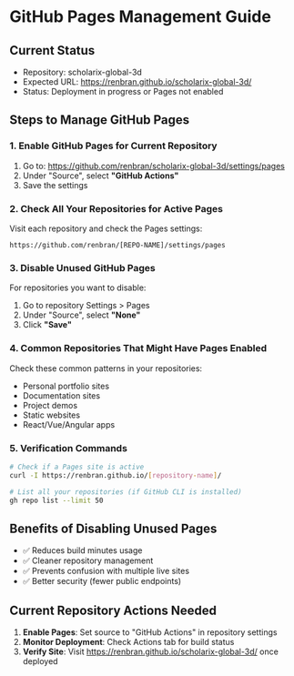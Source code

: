 # GitHub Pages Management Guide

## Current Status
- Repository: scholarix-global-3d
- Expected URL: https://renbran.github.io/scholarix-global-3d/
- Status: Deployment in progress or Pages not enabled

## Steps to Manage GitHub Pages

### 1. Enable GitHub Pages for Current Repository
1. Go to: https://github.com/renbran/scholarix-global-3d/settings/pages
2. Under "Source", select **"GitHub Actions"**
3. Save the settings

### 2. Check All Your Repositories for Active Pages
Visit each repository and check the Pages settings:
```
https://github.com/renbran/[REPO-NAME]/settings/pages
```

### 3. Disable Unused GitHub Pages
For repositories you want to disable:
1. Go to repository Settings > Pages
2. Under "Source", select **"None"**
3. Click **"Save"**

### 4. Common Repositories That Might Have Pages Enabled
Check these common patterns in your repositories:
- Personal portfolio sites
- Documentation sites
- Project demos
- Static websites
- React/Vue/Angular apps

### 5. Verification Commands
```bash
# Check if a Pages site is active
curl -I https://renbran.github.io/[repository-name]/

# List all your repositories (if GitHub CLI is installed)
gh repo list --limit 50
```

## Benefits of Disabling Unused Pages
- ✅ Reduces build minutes usage
- ✅ Cleaner repository management
- ✅ Prevents confusion with multiple live sites
- ✅ Better security (fewer public endpoints)

## Current Repository Actions Needed
1. **Enable Pages**: Set source to "GitHub Actions" in repository settings
2. **Monitor Deployment**: Check Actions tab for build status
3. **Verify Site**: Visit https://renbran.github.io/scholarix-global-3d/ once deployed